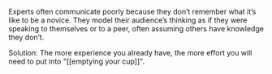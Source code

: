 Experts often communicate poorly because they don’t remember what it’s like to be a novice. They model their audience’s thinking as if they were speaking to themselves or to a peer, often assuming others have knowledge they don’t.

Solution: The more experience you already have, the more effort you will need to put into "[[emptying your cup]]".